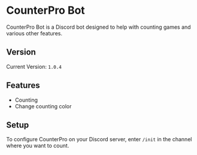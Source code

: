# CounterPro Bot

CounterPro Bot is a Discord bot designed to help with counting games and various other features.

## Version

Current Version: `1.0.4`

## Features

- Counting 
- Change counting color

## Setup

To configure CounterPro on your Discord server, enter `/init` in the channel where you want to count.
